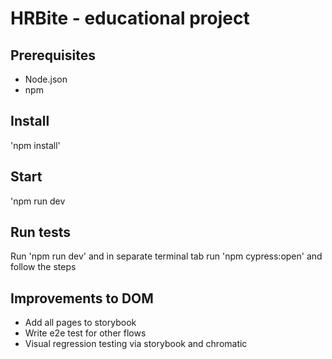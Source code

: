 # HRBite - educational project

## Prerequisites

- Node.json
- npm

## Install

'npm install'

## Start

'npm run dev

## Run tests

Run 'npm run dev' and in separate terminal tab run 'npm cypress:open' and follow the steps

## Improvements to DOM

- Add all pages to storybook
- Write e2e test for other flows
- Visual regression testing via storybook and chromatic
